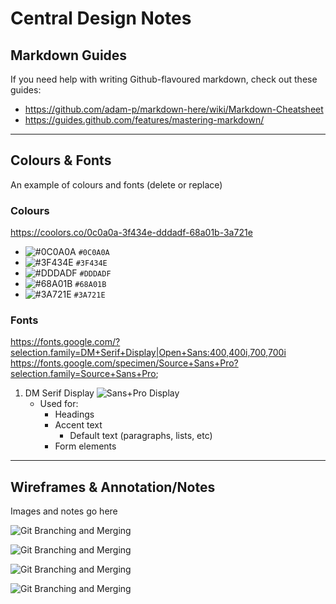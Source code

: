 # Central Design Notes

## Markdown Guides
If you need help with writing Github-flavoured markdown, check out these guides:
- <https://github.com/adam-p/markdown-here/wiki/Markdown-Cheatsheet>
- <https://guides.github.com/features/mastering-markdown/>

----

## Colours & Fonts
An example of colours and fonts (delete or replace)

### Colours
<https://coolors.co/0c0a0a-3f434e-dddadf-68a01b-3a721e>
- ![#0C0A0A](https://placehold.it/15/0C0A0A/000000?text=+) `#0C0A0A`
- ![#3F434E](https://placehold.it/15/3F434E/000000?text=+) `#3F434E`
- ![#DDDADF](https://placehold.it/15/DDDADF/000000?text=+) `#DDDADF`
- ![#68A01B](https://placehold.it/15/68A01B/000000?text=+) `#68A01B`
- ![#3A721E](https://placehold.it/15/3A721E/000000?text=+) `#3A721E`

### Fonts
<https://fonts.google.com/?selection.family=DM+Serif+Display|Open+Sans:400,400i,700,700i>
<https://fonts.google.com/specimen/Source+Sans+Pro?selection.family=Source+Sans+Pro>;

1. DM Serif Display
![Sans+Pro Display](fonts-display.png "Git Branching and Merging")
   - Used for:
     - Headings
     - Accent text
          - Default text (paragraphs, lists, etc)
     - Form elements


----

## Wireframes & Annotation/Notes
Images and notes go here

![Git Branching and Merging](dashboard-home-page.png "Git Branching and Merging")


![Git Branching and Merging](dashboard-create-new-file-page.png "Git Branching and Merging")

![Git Branching and Merging](dashboard-open-folder-page.png "Git Branching and Merging")

![Git Branching and Merging](dashboard-research-result-page.png "Git Branching and Merging")


